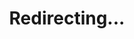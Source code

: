 ---
title: Redirecting...
layout: redirect
sitemap: false
permalink: /participants/USA
redirect_to: /participants/USA/
---